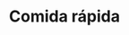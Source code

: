 ---
title: "Comida rápida"
url: /ciudad-satelite/comida-rapida-calle-peatonal-s-n-3/
shop: Kiosk
---